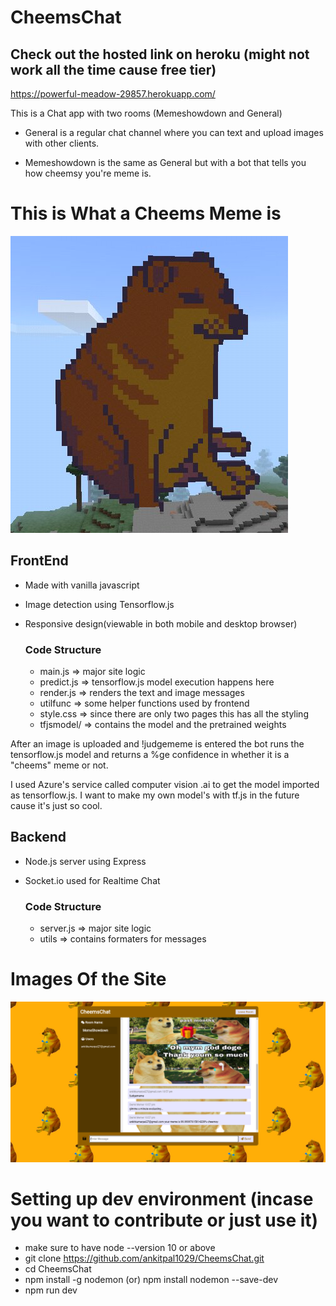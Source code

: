 # CheemsChat

## Check out the hosted link on heroku (might not work all the time cause free tier)

https://powerful-meadow-29857.herokuapp.com/

This is a Chat app with two rooms (Memeshowdown and General)

- General is a regular chat channel where you can text and
  upload images with other clients.

- Memeshowdown is the same as General but with a bot that
  tells you how cheemsy you're meme is.

# This is What a Cheems Meme is

![Alt text](./public/images/cheemsicon.jpg)

## FrontEnd

- Made with vanilla javascript
- Image detection using Tensorflow.js
- Responsive design(viewable in both mobile and desktop browser)

  ### Code Structure

  - main.js => major site logic
  - predict.js => tensorflow.js model execution happens here
  - render.js => renders the text and image messages
  - utilfunc => some helper functions used by frontend
  - style.css => since there are only two pages this has all the styling
  - tfjsmodel/ => contains the model and the pretrained weights

After an image is uploaded and !judgememe is entered the bot runs the tensorflow.js
model and returns a %ge confidence in whether it is a "cheems" meme or not.

I used Azure's service called computer vision .ai to get the model imported as tensorflow.js.
I want to make my own model's with tf.js in the future cause it's just so cool.

## Backend

- Node.js server using Express
- Socket.io used for Realtime Chat

  ### Code Structure

  - server.js => major site logic
  - utils => contains formaters for messages

# Images Of the Site

![Alt text](./public/images/SiteImage.png)

# Setting up dev environment (incase you want to contribute or just use it)

- make sure to have node --version 10 or above
- git clone https://github.com/ankitpal1029/CheemsChat.git
- cd CheemsChat
- npm install -g nodemon (or) npm install nodemon --save-dev
- npm run dev
